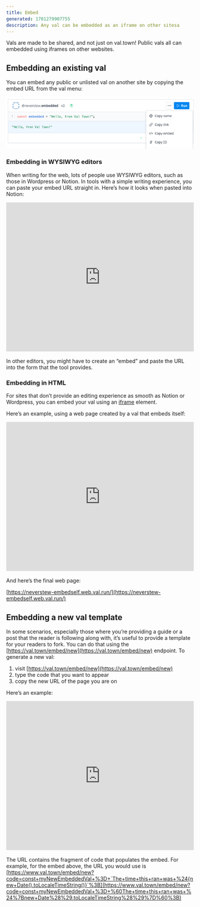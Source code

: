 ```yaml
---
title: Embed
generated: 1701279907755
description: Any val can be embedded as an iframe on other sitesa
---
```


Vals are made to be shared, and not just on val.town! Public vals all can
embedded using iframes on other websites.

## Embedding an existing val

You can embed any public or unlisted val on another site by copying the embed
URL from the val menu:

![Untitled](./embedding-vals-in-other-sites/untitled.png)

### Embedding in WYSIWYG editors

When writing for the web, lots of people use WYSIWYG editors, such as those in
Wordpress or Notion. In tools with a simple writing experience, you can paste
your embed URL straight in. Here’s how it looks when pasted into Notion:

<div class="not-content">
  <iframe src="https://www.val.town/embed/neverstew.embedded" width="100%" frameborder="no" style="height: 400px;">
    &#x20;
  </iframe>
</div>

In other editors, you might have to create an “embed” and paste the URL into the
form that the tool provides.

### Embedding in HTML

For sites that don’t provide an editing experience as smooth as Notion or
Wordpress, you can embed your val using an
[iframe](https://developer.mozilla.org/en-US/docs/Web/HTML/Element/iframe)
element.

Here’s an example, using a web page created by a val that embeds itself:

<div class="not-content">
  <iframe src="https://www.val.town/embed/neverstew.embedSelf" width="100%" frameborder="no" style="height: 400px;">
    &#x20;
  </iframe>
</div>

And here’s the final web page:

[https://neverstew-embedself.web.val.run/](https://neverstew-embedself.web.val.run/)

## Embedding a new val template

In some scenarios, especially those where you’re providing a guide or a post
that the reader is following along with, it’s useful to provide a template for
your readers to fork. You can do that using the
[https://val.town/embed/new](https://val.town/embed/new) endpoint. To generate a
new val:

1. visit [https://val.town/embed/new](https://val.town/embed/new)
2. type the code that you want to appear
3. copy the new URL of the page you are on

Here’s an example:

<div class="not-content">
  <iframe src="https://www.val.town/embed/new?code=const+myNewEmbeddedVal+%3D+%60The+time+this+ran+was+%24%7Bnew+Date%28%29.toLocaleTimeString%28%29%7D%60%3B" width="100%" frameborder="no" style="height: 400px;">
    &#x20;
  </iframe>
</div>

The URL contains the fragment of code that populates the embed. For example, for
the embed above, the URL you would use is
[https://www.val.town/embed/new?code=const+myNewEmbeddedVal+%3D+`The+time+this+ran+was+%24{new+Date().toLocaleTimeString()}`%3B](https://www.val.town/embed/new?code=const+myNewEmbeddedVal+%3D+%60The+time+this+ran+was+%24%7Bnew+Date%28%29.toLocaleTimeString%28%29%7D%60%3B)
